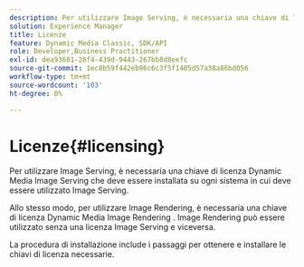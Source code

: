 ```yaml
---
description: Per utilizzare Image Serving, è necessaria una chiave di licenza Dynamic Media Image Serving che deve essere installata su ogni sistema in cui deve essere utilizzato Image Serving.
solution: Experience Manager
title: Licenze
feature: Dynamic Media Classic, SDK/API
role: Developer,Business Practitioner
exl-id: dea93601-28f4-439d-9443-267bb8d8eefc
source-git-commit: 1ec8b59f442eb96c6c3f5f1405d57a38a86bd056
workflow-type: tm+mt
source-wordcount: '103'
ht-degree: 0%

---
```


# Licenze{#licensing}

Per utilizzare Image Serving, è necessaria una chiave di licenza Dynamic Media Image Serving che deve essere installata su ogni sistema in cui deve essere utilizzato Image Serving.

Allo stesso modo, per utilizzare Image Rendering, è necessaria una chiave di licenza Dynamic Media Image Rendering . Image Rendering può essere utilizzato senza una licenza Image Serving e viceversa.

La procedura di installazione include i passaggi per ottenere e installare le chiavi di licenza necessarie.
